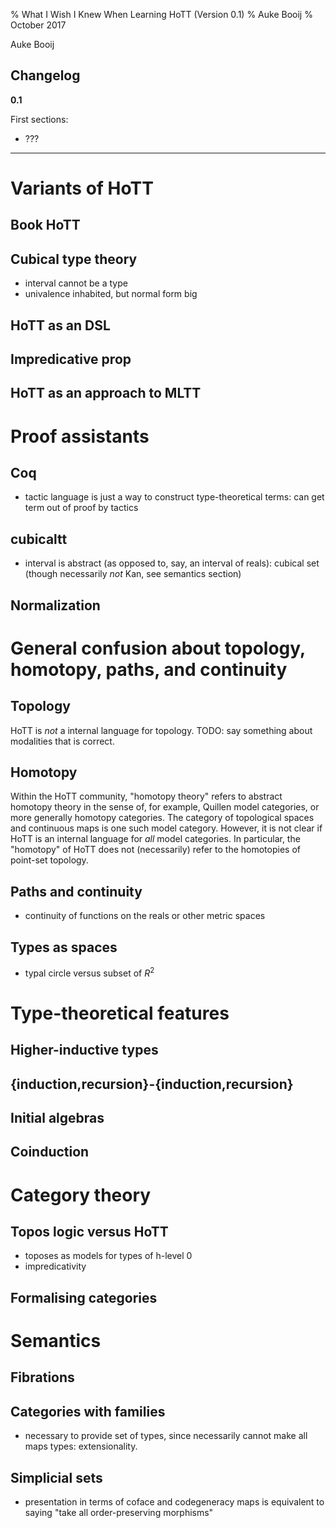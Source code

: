 % What I Wish I Knew When Learning HoTT (Version 0.1)
% Auke Booij
% October 2017

Auke Booij

Changelog
---------

**0.1**

First sections:

* ???

<hr/>

Variants of HoTT
===

Book HoTT
---

Cubical type theory
---

* interval cannot be a type
* univalence inhabited, but normal form big

HoTT as an DSL
---

Impredicative prop
---

HoTT as an approach to MLTT
---

Proof assistants
===

Coq
---

* tactic language is just a way to construct type-theoretical terms:
  can get term out of proof by tactics

cubicaltt
---

* interval is abstract (as opposed to, say, an interval of reals):
  cubical set (though necessarily *not* Kan, see semantics section)

Normalization
---

General confusion about topology, homotopy, paths, and continuity
===

Topology
---

HoTT is *not* a internal language for topology.  TODO: say something
about modalities that is correct.

Homotopy
---

Within the HoTT community, "homotopy theory" refers to abstract
homotopy theory in the sense of, for example, Quillen model
categories, or more generally homotopy categories.  The category of
topological spaces and continuous maps is one such model category.
However, it is not clear if HoTT is an internal language for *all*
model categories.  In particular, the "homotopy" of HoTT does not
(necessarily) refer to the homotopies of point-set topology.

Paths and continuity
---

* continuity of functions on the reals or other metric spaces

Types as spaces
---

* typal circle versus subset of $R^2$

Type-theoretical features
===

Higher-inductive types
---

{induction,recursion}-{induction,recursion}
---

Initial algebras
---

Coinduction
---

Category theory
===

Topos logic versus HoTT
---

* toposes as models for types of h-level 0
* impredicativity

Formalising categories
---

Semantics
===

Fibrations
---

Categories with families
---

* necessary to provide set of types, since necessarily cannot make all
  maps types: extensionality.

Simplicial sets
---

* presentation in terms of coface and codegeneracy maps is equivalent
  to saying "take all order-preserving morphisms"
